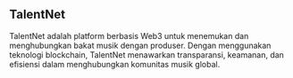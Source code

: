 ## TalentNet
TalentNet adalah platform berbasis Web3 untuk menemukan dan menghubungkan bakat musik dengan produser. Dengan menggunakan teknologi blockchain, TalentNet menawarkan transparansi, keamanan, dan efisiensi dalam menghubungkan komunitas musik global.

